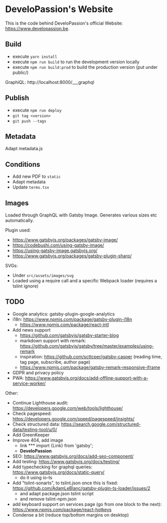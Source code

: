 # DeveloPassion's Website

This is the code behind DeveloPassion's official Website: https://www.developassion.be.

## Build

* execute `yarn install`
* execute `npm run build` to run the development version locally
* execute `npm run build:prod` to build the production version (put under public/)

GraphiQL: http://localhost:8000/___graphql

## Publish

* execute `npm run deploy`
* `git tag <version>`
* `git push --tags`

## Metadata

Adapt metadata.js

## Conditions

* Add new PDF to `static`
* Adapt metadata
* Update `terms.tsx`

## Images

Loaded through GraphQL with Gatsby Image. Generates various sizes etc automatically.

Plugin used:

* https://www.gatsbyjs.org/packages/gatsby-image/
* https://codebushi.com/using-gatsby-image/
* https://using-gatsby-image.gatsbyjs.org/
* https://www.gatsbyjs.org/packages/gatsby-plugin-sharp/

SVGs:

* Under `src/assets/images/svg`
* Loaded using a require call and a specific Webpack loader (requires a tslint ignore)

## TODO

* Google analytics: gatsby-plugin-google-analytics
* i18n: https://www.npmjs.com/package/gatsby-plugin-i18n
  * https://www.npmjs.com/package/react-intl
* Add news support
  * https://github.com/gatsbyjs/gatsby-starter-blog
  * markdown support with remark: https://github.com/gatsbyjs/gatsby/tree/master/examples/using-remark
  * inspiration: https://github.com/scttcper/gatsby-casper (reading time, tag page, subscribe, author page)
  * https://www.npmjs.com/package/gatsby-remark-responsive-iframe
* GDPR and privacy policy
* PWA: https://www.gatsbyjs.org/docs/add-offline-support-with-a-service-worker/

Other:

* Continue Lighthouse audit: https://developers.google.com/web/tools/lighthouse/
* Check pagespeed: https://developers.google.com/speed/pagespeed/insights/
* Check structured data: https://search.google.com/structured-data/testing-tool/u/0/
* Add GreenKeeper
* Improve 404, add image
  * link \*** import {Link} from 'gatsby';
  * <Link to="/" className="logo"><strong>DeveloPassion</strong></Link>
* SEO: https://www.gatsbyjs.org/docs/add-seo-component/
* Add testing: https://www.gatsbyjs.org/docs/testing/
* Add typechecking for graphql queries: https://www.gatsbyjs.org/docs/static-query/
  * do it using io-ts
* Add "tslint-sonarts", to tslint.json once this is fixed: https://github.com/AdamLeBlanc/gatsby-plugin-ts-loader/issues/2
  * and adapt package.json tslint script
  * and remove tslint-npm.json
* add keyboard support on services page (go from one block to the next): https://www.npmjs.com/package/react-hotkeys
* Condense a bit (reduce top/bottom margins on desktop)
